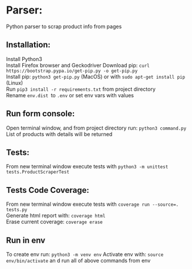 # Parser:
Python parser to scrap product info from pages

## Installation:
Install Python3  
Install Firefox browser and Geckodriver
Download pip: `curl https://bootstrap.pypa.io/get-pip.py -o get-pip.py`  
Install pip: `python3 get-pip.py` (MacOS) or with `sudo apt-get install pip` (Linux)  
Run `pip3 install -r requirements.txt` from project directory  
Rename `env.dist `to `.env` or set env vars with values  

## Run form console:
Open terminal window, and from project directory run: `python3 command.py`
List of products with details will be returned

## Tests:
From new terminal window execute tests with `python3 -m unittest tests.ProductScraperTest`  

## Tests Code Coverage:
From new terminal window execute tests with `coverage run --source=. tests.py `  
Generate html report with: `coverage html`  
Erase current coverage: `coverage erase`  

## Run in env
To create env run: `python3 -m venv env`
Activate env with: `source env/bin/activate` an d run all of above commands from env
